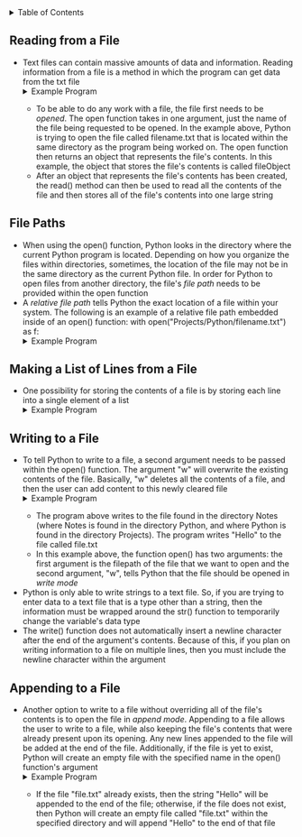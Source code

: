 <details>
<summary>Table of Contents</summary>
<ol>
  <li>
    <a href='#reading-from-a-file'>Reading from a File</a>
  </li>
  <li>
    <a href='#file-paths'>File Paths</a>
  </li>
  <li>
    <a href='#reading-line-by-line'>Reading Line by Line</a>
  </li>  
  <li>
    <a href='#making-a-list-of-lines-from-a-file'>Making a List of Lines from a File</a>
  </li> 
  <li>
    <a href='#writing-to-a-file'>Writing to a File</a>
  </li>
  <li>
    <a href='#appending-to-a-file'>Appending to a File</a>
  </li>             
</ol>
</details>

## Reading from a File
<ul>
  <li>
    <a>Text files can contain massive amounts of data and information.  Reading information from a file is a method in which the program can get data from the txt file</a>
  </li>
  <details>
    <summary>Example Program</summary>
      <ul>
        <pre>
          <code>
            with open("filename.txt") as fileObject:<br />
	        contents = fileObject.read()<br />
            print(contents)<br />
          </code>
        </pre>  
      </ul>  
    </details>   
  <ul>
    <li>
      <a>To be able to do any work with a file, the file first needs to be <em>opened</em>.  The open function takes in one argument, just the name of the file being requested to be opened.  In the example above, Python is trying to open the file called filename.txt that is located within the same directory as the program being worked on.  The open function then returns an object that represents the file's contents.  In this example, the object that stores the file's contents is called fileObject</a>
    </li>
    <li>
      <a>After an object that represents the file's contents has been created, the read() method can then be used to read all the contents of the file and then stores all of the file's contents into one large string</a>
  </ul>
</ul>  

## File Paths
<ul>
  <li>
    <a>When using the open() function, Python looks in the directory where the current Python program is located.  Depending on how you organize the files within directories, sometimes, the location of the file may not be in the same directory as the current Python file.  In order for Python to open files from another directory, the file's <em>file path</em> needs to be provided within the open function</a>
  </li>
  <li>
    <a>A <em>relative file path</em> tells Python the exact location of a file within your system.  The following is an example of a relative file path embedded inside of an open() function: with open("Projects/Python/filename.txt") as f:</a>  
  </li>
  <details>
  <summary>Example Program</summary>
    <ul>
      <pre>
        <code>
          with open("Projects/Python/Notes/file.txt") as f:<br />
              for line in f:<br />
                  print(line.strip(), end="")<br />
        </code>
      </pre>  
      <details>
      <summary>Output</summary>
        <pre>
          <code>
            asdf<br />
          </code>
        </pre>  
      </details>
    </ul>  
  </details>
</ul>

## Making a List of Lines from a File
<ul>
  <li>
    <a>One possibility for storing the contents of a file is by storing each line into a single element of a list</a>
  </li>  
  <details>
  <summary>Example Program</summary>
    <ul>
      <pre>
        <code>
          lines = []<br />
          temp = ""<br />
          <br />
          with open("Projects/Python/Notes/file.txt") as f:<br />
              for line in f:<br />
                  for i in range(len(line)):<br />
                      if line[i] != '\n':<br />
                          temp += line[i] <br />
              lines.append(temp)<br />
              temp = ""  <br /> 
          print(lines)<br />
        </code>
      </pre>  
      <details>
      <summary>Output</summary>
        <pre>
          <code>
            ['a', 's', 'd', 'f']<br />
          </code>
        </pre>  
      </details>
    </ul>  
  </details>
</ul>

## Writing to a File
<ul>
  <li>
    <a>To tell Python to write to a file, a second argument needs to be passed within the open() function.  The argument "w" will overwrite the existing contents of the file.  Basically, "w" deletes all the contents of a file, and then the user can add content to this newly cleared file</a>
  </li>
  <details>
  <summary>Example Program</summary>
    <ul>
      <pre>
        <code>
          with open("Projects/Python/Notes/file.txt", "w") as f:<br />
              f.write("Hello")<br />
        </code>
      </pre>  
      <details>
      <summary>Output</summary>
        <pre>
          <code>
            Hello<br />
          </code>
        </pre>  
      </details>
    </ul>  
  </details> 
  <ul>
    <li>
      <a>The program above writes to the file found in the directory Notes (where Notes is found in the directory Python, and where Python is found in the directory Projects).  The program writes "Hello" to the file called file.txt</a>
    </li>
    <li>
      <a>In this example above, the function open() has two arguments: the first argument is the filepath of the file that we want to open and the second argument, "w", tells Python that the file should be opened in <em>write mode</em></a>
    </li>  
  </ul>  
  <li>
    <a>Python is only able to write strings to a text file.  So, if you are trying to enter data to a text file that is a type other than a string, then the information must be wrapped around the str() function to temporarily change the variable's data type</a>
  </li>
  <li>
    <a>The write() function does not automatically insert a newline character after the end of the argument's contents.  Because of this, if you plan on writing information to a file on multiple lines, then you must include the newline character within the argument</a>
  </li>    
</ul>  

## Appending to a File
<ul>
  <li>
    <a>Another option to write to a file without overriding all of the file's contents is to open the file in <em>append mode</em>.  Appending to a file allows the user to write to a file, while also keeping the file's contents that were already present upon its opening.  Any new lines appended to the file will be added at the end of the file.  Additionally, if the file is yet to exist, Python will create an empty file with the specified name in the open() function's argument</a>
  </li>
  <details>
  <summary>Example Program</summary>
    <ul>
      <pre>
        <code>
          with open("Projects/Python/Notes/file.txt", "a") as f:<br />
              f.write("Hello")<br />
        </code>
      </pre>  
      <details>
      <summary>Output</summary>
        <pre>
          <code>
            Hello<br />
          </code>
        </pre>  
      </details>
    </ul>  
  </details>
  <ul>
    <li>
      <a>If the file "file.txt" already exists, then the string "Hello" will be appended to the end of the file; otherwise, if the file does not exist, then Python will create an empty file called "file.txt" within the specified directory and will append "Hello" to the end of that file</a>
  </li>   
</ul>    
